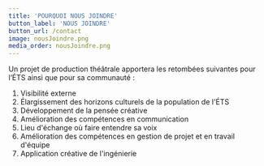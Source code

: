 ```yaml
---
title: 'POURQUOI NOUS JOINDRE'
button_label: 'NOUS JOINDRE'
button_url: /contact
image: nousJoindre.png
media_order: nousJoindre.png
---
```


Un projet de production théâtrale apportera les retombées suivantes pour l’ÉTS ainsi que pour sa communauté :

1. Visibilité externe
2. Élargissement des horizons culturels de la population de l'ÉTS
3. Développement de la pensée créative
4. Amélioration des compétences en communication
5. Lieu d'échange où faire entendre sa voix
6. Amélioration des compétences en gestion de projet et en travail d'équipe
7. Application créative de l'ingénierie